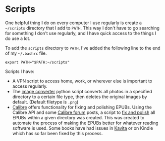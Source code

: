 # Scripts

One helpful thing I do on every computer I use regularly is create a `~/scripts` directory that I add to `PATH`. This way I don't have to go searching for something I don't use regularly, and I have quick access to the things I do use a lot.

To add the `scripts` directory to `PATH`, I've added the following line to the end of my `~/.bashrc` file.
```
export PATH="$PATH:~/scripts"
```

Scripts I have:
- A VPN script to access home, work, or wherever else is important to access regularly.
- The [image converter](./image_converter.py) python script converts all photos in a specified directory to a certain file type, then deletes the original images by default. (Default filetype is `.png`)
- [Calibre](<../self_hosting/kavita.md#calibre>) offers functionality for fixing and polishing EPUBs. Using the Calibre API and some [Calibre forum](https://www.mobileread.com/forums/showthread.php?t=264163) posts, a script to [fix and polish](./epub-fix.py) all EPUBs within a given directory was created. This was created to automate the process of making the EPUBs better for whatever reading software is used. Some books have had issues in [Kavita](../self_hosting/kavita.md) or on Kindle which has so far been fixed by this process. 